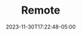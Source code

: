 ---
weight: 999
title: "Remote"
description: ""
icon: "article"
date: "2023-11-30T17:22:48-05:00"
lastmod: "2023-11-30T17:22:48-05:00"
draft: true
toc: true
---